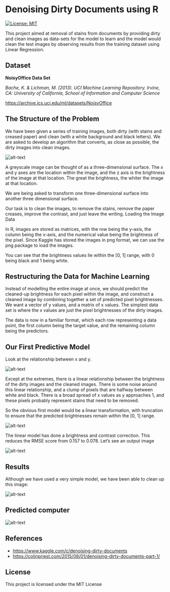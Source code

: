 # Denoising Dirty Documents using R

[![License: MIT](https://img.shields.io/badge/License-MIT-green.svg)](https://opensource.org/licenses/MIT)

This project aimed at removal of stains from documents by providing dirty and clean images as data-sets for the model to learn and the model would clean the test images by observing results from the training dataset using Linear Regression.

## Dataset

**NoisyOffice Data Set**

*Bache, K. & Lichman, M. (2013). UCI Machine Learning Repository. Irvine, CA: University of California, School of Information and Computer Science*

https://archive.ics.uci.edu/ml/datasets/NoisyOffice


## The Structure of the Problem

We have been given a series of training images, both dirty (with stains and creased paper) and clean (with a white background and black letters). We are asked to develop an algorithm that converts, as close as possible, the dirty images into clean images.

![alt-text](https://colinpriestdotcom.files.wordpress.com/2015/07/the-problem-to-be-solved.jpg)

A greyscale image can be thought of as a three-dimensional surface. The x and y axes are the location within the image, and the z axis is the brightness of the image at that location. The great the brightness, the whiter the image at that location.

We are being asked to transform one three-dimensional surface into another three dimensional surface.

Our task is to clean the images, to remove the stains, remove the paper creases, improve the contrast, and just leave the writing.
Loading the Image Data

In R, images are stored as matrices, with the row being the y-axis, the column being the x-axis, and the numerical value being the brightness of the pixel. Since Kaggle has stored the images in png format, we can use the png package to load the images.

You can see that the brightness values lie within the [0, 1] range, with 0 being black and 1 being white.

## Restructuring the Data for Machine Learning
Instead of modelling the entire image at once, we should predict the cleaned-up brightness for each pixel within the image, and construct a cleaned image by combining together a set of predicted pixel brightnesses. We want a vector of y values, and a matrix of x values. The simplest data set is where the x values are just the pixel brightnesses of the dirty images.

The data is now in a familiar format, which each row representing a data point, the first column being the target value, and the remaining column being the predictors.

## Our First Predictive Model
Look at the relationship between x and y.

![alt-text](https://colinpriestdotcom.files.wordpress.com/2015/08/20150801-output-3.png)

Except at the extremes, there is a linear relationship between the brightness of the dirty images and the cleaned images. There is some noise around this linear relationship, and a clump of pixels that are halfway between white and black. There is a broad spread of x values as y approaches 1, and these pixels probably represent stains that need to be removed.

So the obvious first model would be a linear transformation, with truncation to ensure that the predicted brightnesses remain within the [0, 1] range.
 
![alt-text](https://colinpriestdotcom.files.wordpress.com/2015/08/20150801-output-5.png)

The linear model has done a brightness and contrast correction. This reduces the RMSE score from 0.157 to 0.078. Let’s see an output image

![alt-text](https://colinpriestdotcom.files.wordpress.com/2015/08/20150801-output-7.png)

## Results 
Although we have used a very simple model, we have been able to clean up this image:

![alt-text](https://colinpriestdotcom.files.wordpress.com/2015/08/20150801-before.png)

##  Predicted computer
![alt-text](https://colinpriestdotcom.files.wordpress.com/2015/08/20150801-after.png)

## References

* https://www.kaggle.com/c/denoising-dirty-documents
* https://colinpriest.com/2015/08/01/denoising-dirty-documents-part-1/

## License

This project is licensed under the MIT License


